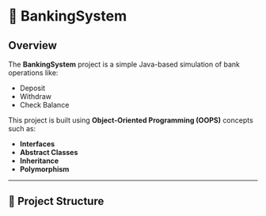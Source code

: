 # 🏦 BankingSystem

## **Overview**

The **BankingSystem** project is a simple Java-based simulation of bank operations like:

- Deposit  
- Withdraw  
- Check Balance

This project is built using **Object-Oriented Programming (OOPS)** concepts such as:

- **Interfaces**
- **Abstract Classes**
- **Inheritance**
- **Polymorphism**

---

## **📂 Project Structure**


